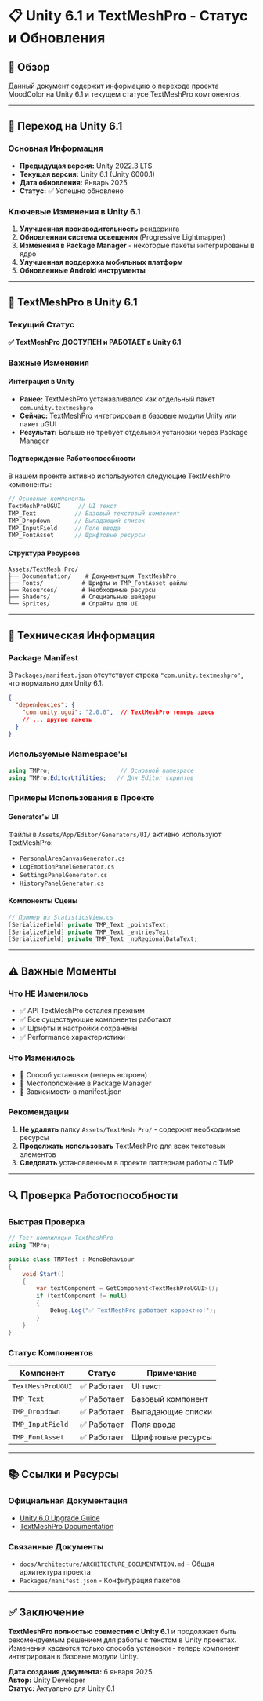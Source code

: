 # 📋 Unity 6.1 и TextMeshPro - Статус и Обновления

## 🎯 Обзор

Данный документ содержит информацию о переходе проекта MoodColor на Unity 6.1 и текущем статусе TextMeshPro компонентов.

---

## 🔄 Переход на Unity 6.1

### Основная Информация
- **Предыдущая версия:** Unity 2022.3 LTS
- **Текущая версия:** Unity 6.1 (Unity 6000.1)
- **Дата обновления:** Январь 2025
- **Статус:** ✅ Успешно обновлено

### Ключевые Изменения в Unity 6.1
1. **Улучшенная производительность** рендеринга
2. **Обновленная система освещения** (Progressive Lightmapper)
3. **Изменения в Package Manager** - некоторые пакеты интегрированы в ядро
4. **Улучшенная поддержка мобильных платформ**
5. **Обновленные Android инструменты**

---

## 📝 TextMeshPro в Unity 6.1

### Текущий Статус
**✅ TextMeshPro ДОСТУПЕН и РАБОТАЕТ в Unity 6.1**

### Важные Изменения

#### Интеграция в Unity
- **Ранее:** TextMeshPro устанавливался как отдельный пакет `com.unity.textmeshpro`
- **Сейчас:** TextMeshPro интегрирован в базовые модули Unity или пакет uGUI
- **Результат:** Больше не требует отдельной установки через Package Manager

#### Подтверждение Работоспособности
В нашем проекте активно используются следующие TextMeshPro компоненты:
```csharp
// Основные компоненты
TextMeshProUGUI     // UI текст
TMP_Text           // Базовый текстовый компонент
TMP_Dropdown       // Выпадающий список
TMP_InputField     // Поле ввода
TMP_FontAsset      // Шрифтовые ресурсы
```

#### Структура Ресурсов
```
Assets/TextMesh Pro/
├── Documentation/    # Документация TextMeshPro
├── Fonts/           # Шрифты и TMP_FontAsset файлы
├── Resources/       # Необходимые ресурсы
├── Shaders/         # Специальные шейдеры
└── Sprites/         # Спрайты для UI
```

---

## 🔧 Техническая Информация

### Package Manifest
В `Packages/manifest.json` отсутствует строка `"com.unity.textmeshpro"`, что нормально для Unity 6.1:

```json
{
  "dependencies": {
    "com.unity.ugui": "2.0.0",  // TextMeshPro теперь здесь
    // ... другие пакеты
  }
}
```

### Используемые Namespace'ы
```csharp
using TMPro;                    // Основной namespace
using TMPro.EditorUtilities;   // Для Editor скриптов
```

### Примеры Использования в Проекте

#### Generator'ы UI
Файлы в `Assets/App/Editor/Generators/UI/` активно используют TextMeshPro:
- `PersonalAreaCanvasGenerator.cs`
- `LogEmotionPanelGenerator.cs`
- `SettingsPanelGenerator.cs`
- `HistoryPanelGenerator.cs`

#### Компоненты Сцены
```csharp
// Пример из StatisticsView.cs
[SerializeField] private TMP_Text _pointsText;
[SerializeField] private TMP_Text _entriesText;
[SerializeField] private TMP_Text _noRegionalDataText;
```

---

## ⚠️ Важные Моменты

### Что НЕ Изменилось
- ✅ API TextMeshPro остался прежним
- ✅ Все существующие компоненты работают
- ✅ Шрифты и настройки сохранены
- ✅ Performance характеристики

### Что Изменилось
- 🔄 Способ установки (теперь встроен)
- 🔄 Местоположение в Package Manager
- 🔄 Зависимости в manifest.json

### Рекомендации
1. **Не удалять** папку `Assets/TextMesh Pro/` - содержит необходимые ресурсы
2. **Продолжать использовать** TextMeshPro для всех текстовых элементов
3. **Следовать** установленным в проекте паттернам работы с TMP

---

## 🔍 Проверка Работоспособности

### Быстрая Проверка
```csharp
// Тест компиляции TextMeshPro
using TMPro;

public class TMPTest : MonoBehaviour
{
    void Start()
    {
        var textComponent = GetComponent<TextMeshProUGUI>();
        if (textComponent != null)
        {
            Debug.Log("✅ TextMeshPro работает корректно!");
        }
    }
}
```

### Статус Компонентов
| Компонент | Статус | Примечание |
|-----------|--------|------------|
| `TextMeshProUGUI` | ✅ Работает | UI текст |
| `TMP_Text` | ✅ Работает | Базовый компонент |
| `TMP_Dropdown` | ✅ Работает | Выпадающие списки |
| `TMP_InputField` | ✅ Работает | Поля ввода |
| `TMP_FontAsset` | ✅ Работает | Шрифтовые ресурсы |

---

## 📚 Ссылки и Ресурсы

### Официальная Документация
- [Unity 6.0 Upgrade Guide](https://docs.unity3d.com/6000.0/Documentation/Manual/UpgradeGuideUnity6.html)
- [TextMeshPro Documentation](https://docs.unity3d.com/Packages/com.unity.textmeshpro@3.2/manual/index.html)

### Связанные Документы
- `docs/Architecture/ARCHITECTURE_DOCUMENTATION.md` - Общая архитектура проекта
- `Packages/manifest.json` - Конфигурация пакетов

---

## ✅ Заключение

**TextMeshPro полностью совместим с Unity 6.1** и продолжает быть рекомендуемым решением для работы с текстом в Unity проектах. Изменения касаются только способа установки - теперь компонент интегрирован в базовые модули Unity.

**Дата создания документа:** 6 января 2025  
**Автор:** Unity Developer  
**Статус:** Актуально для Unity 6.1 